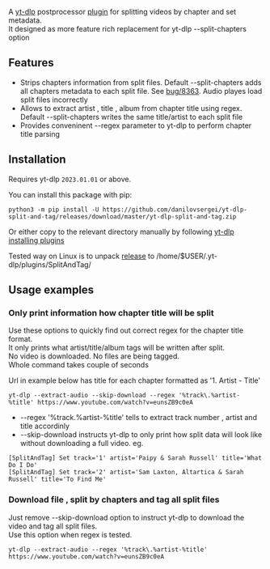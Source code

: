 A [yt-dlp](https://github.com/yt-dlp/yt-dlp) postprocessor [plugin](https://github.com/yt-dlp/yt-dlp#plugins) for splitting videos by chapter and set metadata.\
It designed as more feature rich replacement for yt-dlp --split-chapters option

## Features
* Strips chapters information from split files. Default --split-chapters adds all chapters metadata to each split file. See [bug/8363](https://github.com/yt-dlp/yt-dlp/issues/8363). Audio playes load split files incorrectly 
* Allows to extract artist , title , album from chapter title using regex. Default --split-chapters writes the same title/artist to each split file
* Provides conveninent --regex parameter to yt-dlp to perform chapter title parsing

## Installation

Requires yt-dlp `2023.01.01` or above.

You can install this package with pip:

```
python3 -m pip install -U https://github.com/danilovsergei/yt-dlp-split-and-tag/releases/download/master/yt-dlp-split-and-tag.zip
```

Or either copy to the relevant directory manually by following [yt-dlp installing plugins](https://github.com/yt-dlp/yt-dlp#installing-plugins)

Tested way on Linux is to unpack [release](https://github.com/danilovsergei/yt-dlp-split-and-tag/releases/download/master/yt-dlp-split-and-tag.zip) to /home/$USER/.yt-dlp/plugins/SplitAndTag/

## Usage examples
### Only print information how chapter title will be split
Use these options to quickly find out correct regex for the chapter title format.\
It only prints what artist/title/album tags will be written after split.\
No video is downloaded. No files are being tagged.\
Whole command takes couple of seconds

Url in example below has title for each chapter formatted as '1. Artist - Title'
```
yt-dlp --extract-audio --skip-download --regex '%track\.%artist-%title' https://www.youtube.com/watch?v=eunsZB9c0eA
```
* --regex '%track\.%artist-%title' tells to extract track number , artist and title accordinly
* --skip-download instructs yt-dlp to only print how split data will look like without downloading a full video.
eg.
```
[SplitAndTag] Set track='1' artist='Paipy & Sarah Russell' title='What Do I Do'
[SplitAndTag] Set track='2' artist='Sam Laxton, Altartica & Sarah Russell' title='To Find Me'
```

### Download file , split by chapters and tag all split files
Just remove --skip-download option to instruct yt-dlp to download the video and tag all split files.\
Use this option when regex is tested.

```
yt-dlp --extract-audio --regex '%track\.%artist-%title' https://www.youtube.com/watch?v=eunsZB9c0eA
```
